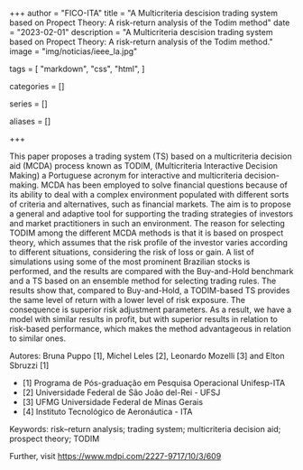 +++
author = "FICO-ITA"
title = "A Multicriteria descision trading system based on Propect Theory: A risk-return analysis of the Todim method"
date = "2023-02-01"
description = "A Multicriteria descision trading system based on Propect Theory: A risk-return analysis of the Todim method."
image = "img/noticias/ieee_la.jpg"

tags = [
    "markdown",
    "css",
    "html",
]

categories = []

series = []

aliases = []

+++

This paper proposes a trading system (TS) based on a multicriteria decision aid (MCDA) process known as TODIM, (Multicriteria Interactive Decision Making) a Portuguese acronym for interactive and multicriteria decision-making. MCDA has been employed to solve financial questions because of its ability to deal with a complex environment populated with different sorts of criteria and alternatives, such as financial markets. The aim is to propose a general and adaptive tool for supporting the trading strategies of investors and market practitioners in such an environment. The reason for selecting TODIM among the different MCDA methods is that it is based on prospect theory, which assumes that the risk profile of the investor varies according to different situations, considering the risk of loss or gain. A list of simulations using some of the most prominent Brazilian stocks is performed, and the results are compared with the Buy-and-Hold benchmark and a TS based on an ensemble method for selecting trading rules. The results show that, compared to Buy-and-Hold, a TODIM-based TS provides the same level of return with a lower level of risk exposure. The consequence is superior risk adjustment parameters. As a result, we have a model with similar results in profit, but with superior results in relation to risk-based performance, which makes the method advantageous in relation to similar ones.

Autores: Bruna Puppo [1], Michel Leles [2], Leonardo Mozelli [3] and Elton Sbruzzi [1]

- [1] Programa de Pós-graduação em Pesquisa Operacional Unifesp-ITA
- [2] Universidade Federal de São João del-Rei - UFSJ
- [3] UFMG Universidade Federal de Minas Gerais
- [4] Instituto Tecnológico de Aeronáutica - ITA



Keywords: risk–return analysis; trading system; multicriteria decision aid; prospect theory; TODIM

Further, visit https://www.mdpi.com/2227-9717/10/3/609
